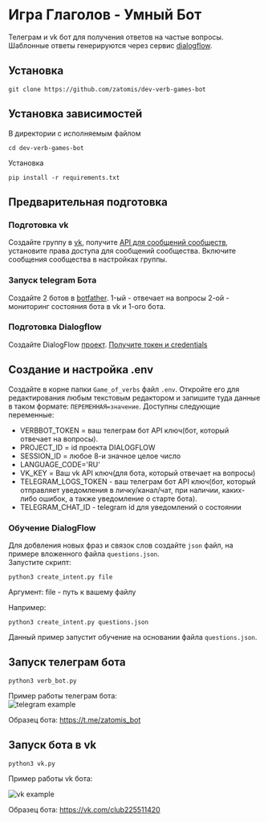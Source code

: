 # Игра Глаголов - Умный Бот

Телеграм и vk бот для получения ответов на частые вопросы.
Шаблонные ответы генерируются через сервис 
[dialogflow](https://cloud.google.com/dialogflow).


## Установка

```commandline
git clone https://github.com/zatomis/dev-verb-games-bot
```

## Установка зависимостей
В директории с исполняемым файлом

```commandline
cd dev-verb-games-bot
```

Установка
```commandline
pip install -r requirements.txt
```

## Предварительная подготовка

### Подготовка vk

Создайте группу в [vk](vk.com), получите [API для сообщений сообществ](https://dev.vk.com/ru/api/community-messages/getting-started?ref=old_portal), установите права доступа для сообщений 
сообщества. Включите сообщения сообщества в настройках группы.

### Запуск telegram Бота

Создайте 2 ботов в [botfather](https://t.me/BotFather).
1-ый - отвечает на вопросы
2-ой - мониторинг состояния бота в vk и 1-ого бота.

### Подготовка Dialogflow

Создайте DialogFlow [проект](https://cloud.google.com/dialogflow/es/docs/quick/setup). 
[Получите токен и credentials](https://cloud.google.com/docs/authentication/api-keys)


## Создание и настройка .env

Создайте в корне папки `Game_of_verbs` файл `.env`. Откройте его для редактирования любым текстовым редактором
и запишите туда данные в таком формате: `ПЕРЕМЕННАЯ=значение`.
Доступны следующие переменные:

 - VERBBOT_TOKEN = ваш телеграм бот API ключ(бот, который отвечает на вопросы).
 - PROJECT_ID = id проекта DIALOGFLOW 
 - SESSION_ID = любое 8-и значное целое число
 - LANGUAGE_CODE='RU'
 - VK_KEY = Ваш vk API ключ(для бота, который отвечает на вопросы)
 - TELEGRAM_LOGS_TOKEN - ваш телеграм бот API ключ(бот, который отправляет уведомления в личку/канал/чат, при наличии, каких-либо ошибок, а также уведомление о старте бота).
 - TELEGRAM_CHAT_ID - telegram id для уведомлений о состоянии

### Обучение DialogFlow

Для добвления новых фраз и связок слов создайте `json` файл, на примере вложенного файла `questions.json`.  
Запустите скрипт:

```commandline
python3 create_intent.py file
```
Аргумент:
file - путь к вашему файлу

Например:

```commandline
python3 create_intent.py questions.json
```

Данный пример запустит обучение на основании файла `questions.json`.

## Запуск телеграм бота

```commandline
python3 verb_bot.py
```

Пример работы телеграм бота:  
![telegram example](https://dvmn.org/filer/canonical/1569214094/323/)

Образец бота:
https://t.me/zatomis_bot

## Запуск бота в vk

```commandline
python3 vk.py
```

Пример работы vk бота:

![vk example](https://dvmn.org/filer/canonical/1569214089/322/)

Образец бота:
https://vk.com/club225511420